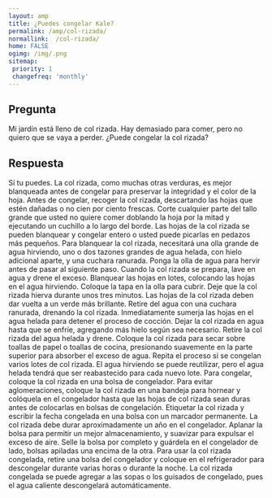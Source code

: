 ```yaml
---
layout: amp
title: ¿Puedes congelar Kale?  
permalink: /amp/col-rizada/
normallink:  /col-rizada/
home: FALSE
ogimg: /img/.png
sitemap:
 priority: 1
 changefreq: 'monthly'
---
```




## Pregunta

Mi jardín está lleno de col rizada. Hay demasiado para comer, pero no quiero que se vaya a perder. ¿Puede congelar la col rizada?


<amp-img src="https://sepuedecongelar.com/img/" alt="¿Puedes congelar Kale?" height="400" width="800"></amp-img>


## Respuesta

Sí tu puedes. La col rizada, como muchas otras verduras, es mejor blanqueada antes de congelar para preservar la integridad y el color de la hoja. Antes de congelar, recoger la col rizada, descartando las hojas que estén dañadas o no cien por ciento frescas. Corte cualquier parte del tallo grande que usted no quiere comer doblando la hoja por la mitad y ejecutando un cuchillo a lo largo del borde. Las hojas de la col rizada se pueden blanquear y congelar entero o usted puede picarlas en pedazos más pequeños.
Para blanquear la col rizada, necesitará una olla grande de agua hirviendo, uno o dos tazones grandes de agua helada, con hielo adicional aparte, y una cuchara ranurada. Ponga la olla de agua para hervir antes de pasar al siguiente paso.
Cuando la col rizada se prepara, lave en agua y drene el exceso. Blanquear las hojas en lotes, colocando las hojas en el agua hirviendo. Coloque la tapa en la olla para cubrir. Deje que la col rizada hierva durante unos tres minutos. Las hojas de la col rizada deben dar vuelta a un verde más brillante. Retire del agua con una cuchara ranurada, drenando la col rizada. Inmediatamente sumerja las hojas en el agua helada para detener el proceso de cocción. Dejar la col rizada en agua hasta que se enfríe, agregando más hielo según sea necesario. Retire la col rizada del agua helada y drene. Coloque la col rizada para secar sobre toallas de papel o toallas de cocina, presionando suavemente en la parte superior para absorber el exceso de agua. Repita el proceso si se congelan varios lotes de col rizada. El agua hirviendo se puede reutilizar, pero el agua helada tendrá que ser reabastecido para cada nuevo lote.
Para congelar, coloque la col rizada en una bolsa de congelador. Para evitar aglomeraciones, coloque la col rizada en una bandeja para hornear y colóquela en el congelador hasta que las hojas de col rizada sean duras antes de colocarlas en bolsas de congelación. Etiquetar la col rizada y escribir la fecha congelada en una bolsa con un marcador permanente. La col rizada debe durar aproximadamente un año en el congelador. Aplanar la bolsa para permitir un mejor almacenamiento, y suavizar para expulsar el exceso de aire. Selle la bolsa por completo y guárdela en el congelador de lado, bolsas apiladas una encima de la otra.
Para usar la col rizada congelada, retire una bolsa del congelador y coloque en el refrigerador para descongelar durante varias horas o durante la noche. La col rizada congelada se puede agregar a las sopas o los guisados de congelado, pues el agua caliente descongelará automáticamente.